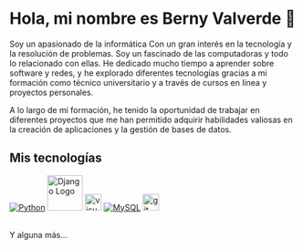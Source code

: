# Hola, mi nombre es Berny Valverde 👋 



Soy un apasionado de la informática 
Con un gran interés en la tecnología y la resolución de problemas. Soy un fascinado de las computadoras y todo lo relacionado con ellas. He dedicado mucho tiempo a aprender sobre software y redes, y he explorado diferentes tecnologías  gracias a mi formación como técnico universitario y a través de cursos en línea y proyectos personales. 

A lo largo de mi formación, he tenido la oportunidad de trabajar en diferentes proyectos que me han permitido adquirir habilidades valiosas en la creación de aplicaciones y la gestión de bases de datos.

## Mis tecnologías


[![Python](https://img.shields.io/badge/Python-yellow?style=for-the-badge&logo=python&logoColor=white&labelColor=101010)]()
<img src="https://www.djangoproject.com/m/img/logos/django-logo-negative.png" alt="Django Logo" width="62"/>
<img src="https://code.visualstudio.com/assets/apple-touch-icon.png" alt="visual Logo" width="29"/>
[![MySQL](https://img.shields.io/badge/MySQL-4479A1?style=for-the-badge&logo=mysql&logoColor=white&labelColor=101010)]()
<img src="https://git-scm.com/images/logos/downloads/Git-Icon-1788C.png" alt="git Logo" width="29"/>

</br>
Y alguna más...
<!--
**Walt3rMel0n/Walt3rMel0n** is a ✨ _special_ ✨ repository because its `README.md` (this file) appears on your GitHub profile.

Here are some ideas to get you started:

- 🔭 I’m currently working on ...
- 🌱 I’m currently learning ...
- 👯 I’m looking to collaborate on ...
- 🤔 I’m looking for help with ...
- 💬 Ask me about ...
- 📫 How to reach me: ...
- 😄 Pronouns: ...
- ⚡ Fun fact: ...
-->
